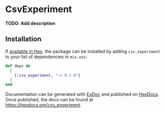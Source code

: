 # CsvExperiment

**TODO: Add description**

## Installation

If [available in Hex](https://hex.pm/docs/publish), the package can be installed
by adding `csv_experiment` to your list of dependencies in `mix.exs`:

```elixir
def deps do
  [
    {:csv_experiment, "~> 0.1.0"}
  ]
end
```

Documentation can be generated with [ExDoc](https://github.com/elixir-lang/ex_doc)
and published on [HexDocs](https://hexdocs.pm). Once published, the docs can
be found at <https://hexdocs.pm/csv_experiment>.

